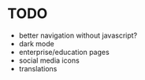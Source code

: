 # TODO

* better navigation without javascript?
* dark mode
* enterprise/education pages
* social media icons
* translations

